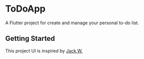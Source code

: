 # ToDoApp

A Flutter project for create and manage your personal to-do list.

## Getting Started

This project UI is inspired by [Jack W.](https://dribbble.com/shots/3928006-Daily-exercise-4-100-days-Project-application/attachments/895669)
